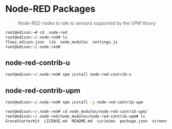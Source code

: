 # Node-RED Packages

> Node-RED nodes to talk to sensors supported by the UPM library

```sh
root@edison:~# cd .node-red
root@edison:~/.node-red# ls
flows_edison.json  lib  node_modules  settings.js
root@edison:~/.node-red# 
```

## node-red-contrib-u

```sh
root@edison:~/.node-red# npm install node-red-contrib-u
```

## node-red-contrib-upm

```sh
root@edison:~/.node-red# npm install -g node-red-contrib-upm
```

```sh
root@edison:~/.node-red# cd node_modules/node-red-contrib-upm/
root@edison:~/.node-red/node_modules/node-red-contrib-upm# ls
GroveStarterKit  LICENSE.md  README.md  curieimu  package.json  screenshot.png
```
